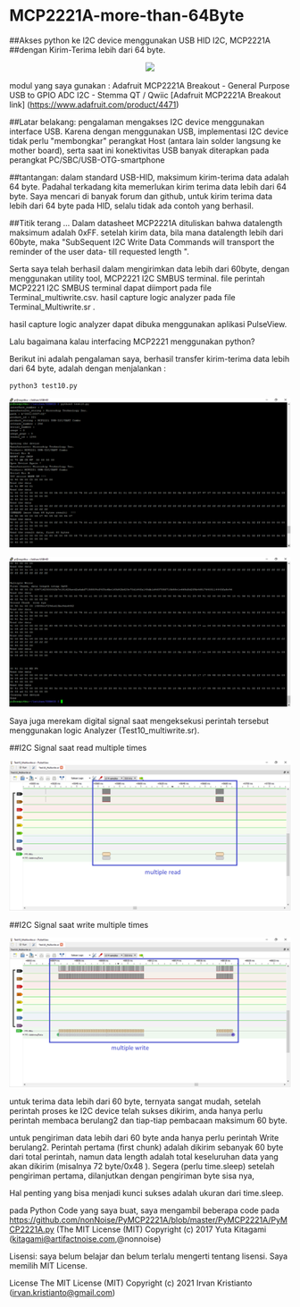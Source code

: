 # MCP2221A-more-than-64Byte


##Akses python ke I2C device menggunakan USB HID I2C, MCP2221A
##dengan Kirim-Terima lebih dari 64 byte.

<p align="center">
  <img src="img/Gambar01.png">
</p>

modul yang saya gunakan : Adafruit MCP2221A Breakout - General Purpose USB to GPIO ADC I2C - Stemma QT / Qwiic
[Adafruit MCP2221A Breakout link] (https://www.adafruit.com/product/4471)

##Latar belakang:
pengalaman mengakses I2C device menggunakan interface USB. Karena dengan menggunakan USB, 
implementasi I2C device tidak perlu "membongkar" perangkat Host (antara lain solder langsung ke mother board), 
serta saat ini konektivitas USB banyak diterapkan pada perangkat PC/SBC/USB-OTG-smartphone

##tantangan:
dalam standard USB-HID, maksimum kirim-terima data adalah 64 byte. Padahal terkadang kita memerlukan kirim terima data lebih dari 64 byte.
Saya mencari di banyak forum dan github, untuk kirim terima data lebih dari 64 byte pada HID, selalu tidak ada contoh yang berhasil.

##Titik terang ... 
Dalam datasheet MCP2221A dituliskan bahwa datalength maksimum adalah 0xFF. 
setelah kirim data, bila mana datalength lebih dari 60byte, maka "SubSequent I2C Write Data Commands will transport the reminder of the user data- till requested length ".

Serta saya telah berhasil dalam mengirimkan data lebih dari 60byte, dengan menggunakan utility tool, MCP2221 I2C SMBUS terminal.
file perintah MCP2221 I2C SMBUS terminal dapat diimport pada file Terminal_multiwrite.csv.
hasil capture logic analyzer pada file Terminal_Multiwrite.sr .

hasil capture logic analyzer dapat dibuka menggunakan aplikasi PulseView.

Lalu bagaimana kalau interfacing MCP2221 menggunakan python?

Berikut ini adalah pengalaman saya, berhasil transfer kirim-terima data lebih dari 64 byte, adalah dengan menjalankan :

```
python3 test10.py
```

<p align="center">
  <img src="img/python01.png">
</p>


<p align="center">
  <img src="img/python02.png">
</p>


Saya juga merekam digital signal saat mengeksekusi perintah tersebut menggunakan logic Analyzer (Test10_multiwrite.sr).

##I2C Signal saat read multiple times

<p align="center">
  <img src="img/multipleread.png">
</p>
 
##I2C Signal saat write multiple times

<p align="center">
  <img src="img/multiplewrite.png">
</p>
 

untuk terima data lebih dari 60 byte,
ternyata sangat mudah,
setelah perintah proses ke I2C device telah sukses dikirim, 
anda hanya perlu perintah membaca berulang2 dan tiap-tiap pembacaan maksimum 60 byte.

untuk pengiriman data lebih dari 60 byte 
anda hanya perlu perintah Write berulang2.
Perintah pertama (first chunk) adalah dikirim sebanyak 60 byte dari total perintah, namun data length adalah total keseluruhan data yang akan dikirim (misalnya 72 byte/0x48 ). 
Segera (perlu time.sleep) setelah pengiriman pertama, dilanjutkan dengan pengiriman byte sisa nya,

Hal penting yang bisa menjadi kunci sukses adalah ukuran dari time.sleep.

pada Python Code yang saya buat, saya mengambil beberapa code pada  
https://github.com/nonNoise/PyMCP2221A/blob/master/PyMCP2221A/PyMCP2221A.py
(The MIT License (MIT) Copyright (c) 2017 Yuta Kitagami (kitagami@artifactnoise.com,@nonnoise)

Lisensi:
saya belum belajar dan belum terlalu mengerti  tentang lisensi.
Saya memilih MIT License.

License
The MIT License (MIT) Copyright (c) 2021 Irvan Kristianto (irvan.kristianto@gmail.com)

